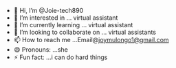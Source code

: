 - 👋 Hi, I’m @Joie-tech890
- 👀 I’m interested in ... virtual assistant 
- 🌱 I’m currently learning ... virtual assistant 
- 💞️ I’m looking to collaborate on ... virtual assistants 
- 📫 How to reach me ...Email@joymulongo1@gmail.com
- 😄 Pronouns: ...she
- ⚡ Fun fact: ...i can do hard things

<!---
Joie-tech890/Joie-tech890 is a ✨ special ✨ repository because its `README.md` (this file) appears on your GitHub profile.
You can click the Preview link to take a look at your changes.
--->
